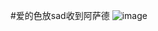 ﻿#爱的色放sad收到阿萨德
![image](https://github.com/TouchDreamRen/PersonalPage/raw/master/screenshots/screenshot.png)
